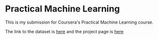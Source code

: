 # Practical Machine Learning

This is my submission for Coursera's Practical Machine Learning course.

The link to the dataset is [here](http://groupware.les.inf.puc-rio.br/har#weight_lifting_exercises) and the project page is [here](https://pearstearns.github.io/practical-machine-learning/)
